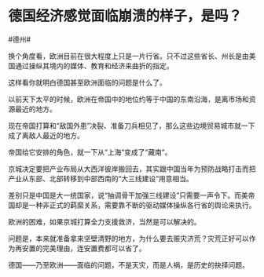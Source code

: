 # 德国经济感觉面临崩溃的样子，是吗？

\#德州#

换个角度看，欧洲目前在很大程度上只是一片行省。只不过这些省长、州长是由美国通过操纵其境内的媒体、教育和经济来曲折的指定。

这样看你就明白德国甚至欧洲面临的问题是什么了。

以前天下太平的时候，欧洲在帝国中的地位约等于中国的东南沿海，是离市场和资源最近的地方。

现在帝国打算和“敌国外患”决裂、准备刀兵相见了，那么这些边境贸易城市就一下成了离敌人最近的地方。

帝国给它安排的角色，就一下从“上海”变成了“藏南”。

京城决定要把产业布局从大西洋彼岸搬回去，其实跟中国当年为预防战略打击而把产业从东部、北部转移到中部西南的“大三线建设”用意相当。

差别只是中国是大一统国家，说“抽调骨干加强三线建设”只需要一声令下。而美帝国却是一种非正式的羁縻关系，需要靠不断的驱动媒体操纵各行省的舆论来执行。

欧洲的困难，如果京城打算全力支援救济，当然是可以解决的。

问题是，本来就准备拿来坚壁清野的地方，为什么要去赈灾济荒？灾荒正好可以作为再安置的完美理由，连安置费都可以省了。

德国——乃至欧洲——面临的问题，不是天灾，而是人祸，是历史的抉择问题。

